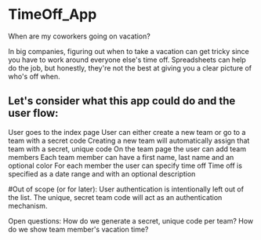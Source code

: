 # TimeOff_App
When are my coworkers going on vacation?

In big companies, figuring out when to take a vacation can get tricky since you have to work around everyone else's time off. Spreadsheets can help do the job, but honestly, they're not the best at giving you a clear picture of who's off when.

## Let's consider what this app could do and the user flow:
User goes to the index page
User can either create a new team or go to a team with a secret code
Creating a new team will automatically assign that team with a secret, unique code
On the team page the user can add team members
Each team member can have a first name, last name and an optional color
For each member the user can specify time off
Time off is specified as a date range and with an optional description

#Out of scope (or for later):
User authentication is intentionally left out of the list. The unique, secret team code will act as an authentication mechanism.

Open questions:
How do we generate a secret, unique code per team?
How do we show team member's vacation time?
